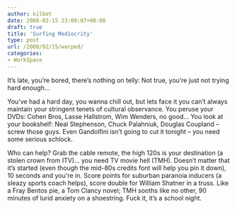 ```yaml
---
author: kilbot
date: 2008-02-15 23:09:07+00:00
draft: true
title: 'Surfing Mediocrity'
type: post
url: /2008/02/15/warped/
categories:
- WorkSpace
---
```


It’s late, you’re bored, there’s nothing on telly: Not true, you’re just not trying hard enough…

You’ve had a hard day, you wanna chill out, but lets face it you can’t always maintain your stringent tenets of cultural observance. You peruse your DVDs: Cohen Bros, Lasse Hallstrom, Wim Wenders, no good… You look at your bookshelf: Neal Stephenson, Chuck Palahniuk, Douglas Coupland – screw those guys. Even Gandolfini isn’t going to cut it tonight – you need some serious schlock.

Who can help? Grab the cable remote, the high 120s is your destination (a stolen crown from ITV)… you need TV movie hell (TMH). Doesn’t matter that it’s started (even though the mid-80s credits font will help you pin it down), 10 seconds and you're in. Score points for suburban paranoia inducers (a sleazy sports coach helps), score double for William Shatner in a truss. Like a Fray Bentos pie, a Tom Clancy novel; TMH sooths like no other, 90 minutes of lurid anxiety on a shoestring. Fuck it, it’s a school night.
